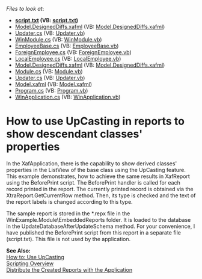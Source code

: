 <!-- default file list -->
*Files to look at*:

* **[script.txt](./CS/script.txt) (VB: [script.txt](./VB/script.txt))**
* [Model.DesignedDiffs.xafml](./CS/WinExample.Module.Win/Model.DesignedDiffs.xafml) (VB: [Model.DesignedDiffs.xafml](./VB/WinExample.Module.Win/Model.DesignedDiffs.xafml))
* [Updater.cs](./CS/WinExample.Module.Win/Updater.cs) (VB: [Updater.vb](./VB/WinExample.Module.Win/Updater.vb))
* [WinModule.cs](./CS/WinExample.Module.Win/WinModule.cs) (VB: [WinModule.vb](./VB/WinExample.Module.Win/WinModule.vb))
* [EmployeeBase.cs](./CS/WinExample.Module/EmployeeBase.cs) (VB: [EmployeeBase.vb](./VB/WinExample.Module/EmployeeBase.vb))
* [ForeignEmployee.cs](./CS/WinExample.Module/ForeignEmployee.cs) (VB: [ForeignEmployee.vb](./VB/WinExample.Module/ForeignEmployee.vb))
* [LocalEmployee.cs](./CS/WinExample.Module/LocalEmployee.cs) (VB: [LocalEmployee.vb](./VB/WinExample.Module/LocalEmployee.vb))
* [Model.DesignedDiffs.xafml](./CS/WinExample.Module/Model.DesignedDiffs.xafml) (VB: [Model.DesignedDiffs.xafml](./VB/WinExample.Module/Model.DesignedDiffs.xafml))
* [Module.cs](./CS/WinExample.Module/Module.cs) (VB: [Module.vb](./VB/WinExample.Module/Module.vb))
* [Updater.cs](./CS/WinExample.Module/Updater.cs) (VB: [Updater.vb](./VB/WinExample.Module/Updater.vb))
* [Model.xafml](./CS/WinExample.Win/Model.xafml) (VB: [Model.xafml](./VB/WinExample.Win/Model.xafml))
* [Program.cs](./CS/WinExample.Win/Program.cs) (VB: [Program.vb](./VB/WinExample.Win/Program.vb))
* [WinApplication.cs](./CS/WinExample.Win/WinApplication.cs) (VB: [WinApplication.vb](./VB/WinExample.Win/WinApplication.vb))
<!-- default file list end -->
# How to use UpCasting in reports to show descendant classes' properties


<p>In the XafApplication, there is the capability to show derived classes' properties in the ListView of the base class using the UpCasting feature. This example demonstrates, how to achieve the same results in XafReport using the BeforePrint script. The BeforePrint handler is called for each record printed in the report. The currently printed record is obtained via the XtraReport.GetCurrentRow method. Then, its type is checked and the text of the report labels is changed according to this type.</p><p>The sample report is stored in the *.repx file in the WinExample.Module\EmbeddedReports folder. It is loaded to the database in the UpdateDatabaseAfterUpdateSchema method. For your convenience, I have published the BeforePrint script from this report in a separate file (script.txt). This file is not used by the application.</p><p><strong>See Also:</strong><br />
<a href="http://documentation.devexpress.com/#Xaf/CustomDocument2797"><u>How to: Use UpCasting</u></a><br />
<a href="http://documentation.devexpress.com/#XtraReports/CustomDocument2615"><u>Scripting Overview</u></a><br />
<a href="http://documentation.devexpress.com/#Xaf/CustomDocument2786"><u>Distribute the Created Reports with the Application</u></a></p>

<br/>


